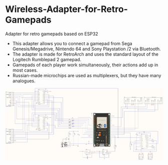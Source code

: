 # Wireless-Adapter-for-Retro-Gamepads
Adapter for retro gamepads based on ESP32
* This adapter allows you to connect a gamepad from Sega Genesis/Megadrive, Nintendo 64 and Sony Playstation /2 via Bluetooth.
* The adapter is made for RetroArch and uses the standard layout of the Logitech Rumblepad 2 gamepad.
* Gamepads of each player work simultaneously, their actions add up in most cases.
* Russian-made microchips are used as multiplexers, but they have many analogues.

![Schematic](Schematic.png)
